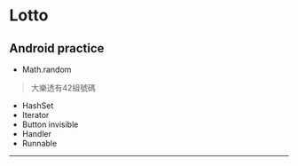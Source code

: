 Lotto
=
Android practice
-

* Math.random
> 大樂透有42組號碼
* HashSet
* Iterator
* Button invisible
* Handler
* Runnable


---



